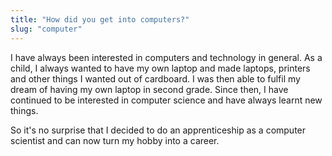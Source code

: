 ```yaml
---
title: "How did you get into computers?"
slug: "computer"
---
```


I have always been interested in computers and technology in general. As a child, I always wanted to have my own laptop and made laptops, printers and other things I wanted out of cardboard. I was then able to fulfil my dream of having my own laptop in second grade. Since then, I have continued to be interested in computer science and have always learnt new things.

So it's no surprise that I decided to do an apprenticeship as a computer scientist and can now turn my hobby into a career.